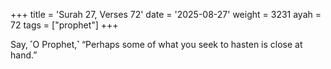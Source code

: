 +++
title = 'Surah 27, Verses 72'
date = '2025-08-27'
weight = 3231
ayah = 72
tags = ["prophet"]
+++

Say, ˹O Prophet,˺ “Perhaps some of what you seek to hasten is close at hand.”